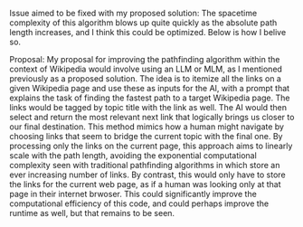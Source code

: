 Issue aimed to be fixed with my proposed solution:
    The spacetime complexity of this algorithm blows up quite quickly as the absolute path length increases, and I think this could be optimized. Below is how I belive so. 


Proposal: 
My proposal for improving the pathfinding algorithm within the context of Wikipedia would involve using an LLM or MLM, as I mentioned previously as a proposed solution. The idea is to itemize all the links on a given Wikipedia page and use these as inputs for the AI, with a prompt that explains the task of finding the fastest path to a target Wikipedia page. The links would be tagged by topic title with the link as well. The AI would then select and return the most relevant next link that logically brings us closer to our final destination. This method mimics how a human might navigate by choosing links that seem to bridge the current topic with the final one. By processing only the links on the current page, this approach aims to linearly scale with the path length, avoiding the exponential computational complexity seen with traditional pathfinding algorithms in which store an ever increasing number of links. By contrast, this would only have to store the links for the current web page, as if a human was looking only at that page in their internet brwoser. This could significantly improve the computational efficiency of this code, and could perhaps improve the runtime as well, but that remains to be seen. 
